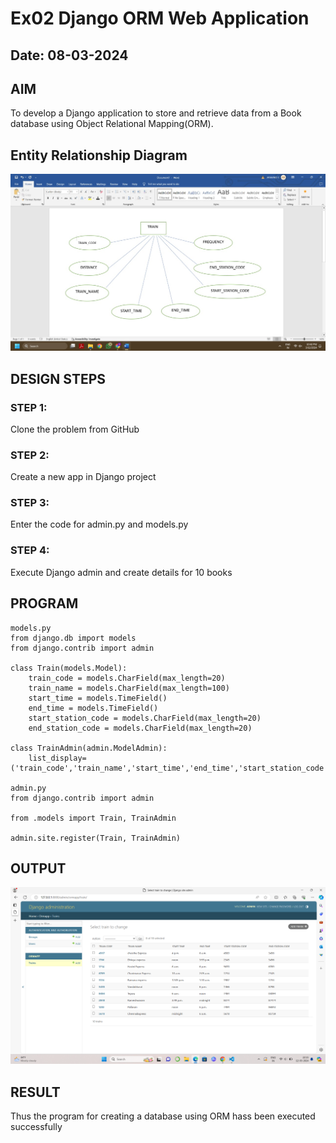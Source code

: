# Ex02 Django ORM Web Application
## Date: 08-03-2024

## AIM
To develop a Django application to store and retrieve data from a Book database using Object Relational Mapping(ORM).

## Entity Relationship Diagram

![alt text](<web railway.jpg>)
## DESIGN STEPS

### STEP 1:
Clone the problem from GitHub

### STEP 2:
Create a new app in Django project

### STEP 3:
Enter the code for admin.py and models.py

### STEP 4:
Execute Django admin and create details for 10 books

## PROGRAM
```
models.py
from django.db import models
from django.contrib import admin

class Train(models.Model):
    train_code = models.CharField(max_length=20)
    train_name = models.CharField(max_length=100)
    start_time = models.TimeField()
    end_time = models.TimeField()
    start_station_code = models.CharField(max_length=20)
    end_station_code = models.CharField(max_length=20)

class TrainAdmin(admin.ModelAdmin):
    list_display=('train_code','train_name','start_time','end_time','start_station_code','end_station_co

admin.py
from django.contrib import admin

from .models import Train, TrainAdmin

admin.site.register(Train, TrainAdmin)
```


## OUTPUT

![OUTPUT](<WEB output (2).png>)

## RESULT
Thus the program for creating a database using ORM hass been executed successfully
